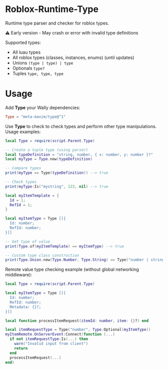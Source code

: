 # Roblox-Runtime-Type
Runtime type parser and checker for roblox types.

⚠️ Early version - May crash or error with invalid type definitions

Supported types:
  - All luau types
  - All roblox types (classes, instances, enums) (until updates)
  - Unions `(type | type) | type`
  - Optionals `type?`
  - Tuples `type, type, type`

# Usage

Add **Type** your Wally dependencies:
```toml
Type = "meta-maxim/type@^1"
```

Use **Type** to check to check types and perform other type manipulations. Usage examples:
```lua
local Type = require(script.Parent.Type)

-- Create a tuple type (using parser)
local typeDefinition = "string, number, { x: number, y: number }?"
local myType = Type.new(typeDefinition)

-- Compare types
print(myType == Type(typeDefinition)) --> true

-- Check types
print(myType:Is("mystring", 123, nil) --> true

local myItemTemplate = {
  Id = 1;
  RefId = 1;
}

local myItemType = Type [[{
  Id: number;
  RefId: number;
}]]

-- Get type of value
print(Type.of(myItemTemplate) == myItemType) --> true

-- Custom type class construction
print(Type.Union.new(Type.Number, Type.String) == Type("number | string")) --> true
```

Remote value type checking example (without global networking middleware):
```lua
local Type = require(script.Parent.Type)

local myItemType = Type [[{
  Id: number;
  RefId: number;
  Metadata: {}?;
}]]

local function processItemRequest(itemId: number, item: {}?) end

local itemRequestType = Type("number", Type.Optional(myItemType))
myItemRemote.OnServerEvent:Connect(function (...)
  if not itemRequestType:Is(...) then
    warn("Invalid input from client")
    return
  end
  processItemRequest(...)
end)
```

